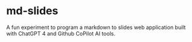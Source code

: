 # md-slides

A fun experiment to program a markdown to slides web application built with ChatGPT 4 and Github CoPilot AI tools.
